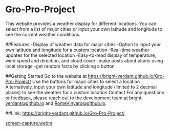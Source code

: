 # Gro-Pro-Project
This website provides a weather display for different locations. You can select from a list of major cities or input your own latitude and longitude to see the current weather conditions.

##Features
-Display of weather data for major cities
-Option to input your own latitude and longitude for a custom location
-Real-time weather updates for the selected location
-Easy-to-read display of temperature, wind speed and direction, and cloud cover
-make posts about plants using local storage
-get random facts by clicking a button



##Getting Started
Go to the website at https://bright-verdant.github.io/Gro-Pro-Project/
Use the buttons for major cities to select a location
Alternatively, input your own latitude and longitude (limited to 2 decimal places) to see the weather for a custom location
Contact
For any questions or feedback, please reach out to the development team at bright-verdant@github.io and RomeVinyaro@github.io.

##Link: https://bright-verdant.github.io/Gro-Pro-Project/


[screen-capture.webm](https://user-images.githubusercontent.com/120154216/217423480-a5099874-33c9-4371-8377-5e6bef68f0a3.webm)
